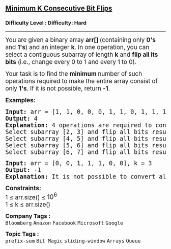 <h2><a href="https://www.geeksforgeeks.org/problems/minimum-number-of-k-consecutive-bit-flips--171650/1?_gl=1*qjguga*_up*MQ..*_gs*MQ..&gclid=Cj0KCQjwyvfDBhDYARIsAItzbZEUVqAjcnvymEvoGVKyy-AzxWQHIm3YSU8o4k6HrQB4mABTk2El1-kaAsSOEALw_wcB&gbraid=0AAAAAC9yBkDG2XR0ViHst6xOZZ5uidrTw">Minimum K Consecutive Bit Flips</a></h2><h3>Difficulty Level : Difficulty: Hard</h3><hr><div class="problems_problem_content__Xm_eO"><p data-start="169" data-end="259"><span style="font-size: 14pt;">You are given a binary array <strong>arr[] </strong>(containing only <strong>0's</strong> and <strong>1's</strong>) and an integer <strong>k</strong>. </span><span style="font-size: 14pt;">In one operation, you can select a contiguous subarray of length&nbsp;<strong>k</strong> and <strong data-start="334" data-end="355">flip all its bits</strong> (i.e., change every 0 to 1 and every 1 to 0).</span></p>
<p data-start="413" data-end="533"><span style="font-size: 14pt;">Your task is to find the <strong>minimum </strong>number of such operations required to make the entire array consist of only <strong>1's</strong>. </span><span style="font-size: 14pt;">If it is not possible, return <strong data-start="565" data-end="571">-1</strong>.</span></p>
<p><span style="font-size: 14pt;"><strong>Examples:</strong></span></p>
<pre><span style="font-size: 14pt;"><strong>Input:</strong> arr = [1, 1, 0, 0, 0, 1, 1, 0, 1, 1, 1], k = 2</span><br><span style="font-size: 14pt;"><strong>Output:</strong> 4 </span><br><span style="font-size: 14pt;"><strong style="font-size: 14pt;">Explanation: </strong><span style="font-size: 14pt;">4 operations are required to convert all 0's to 1's.<br>Select subarray [2, 3] and flip all bits resulting array will be [1, 1, 1, 1, 0, 1, 1, 0, 1, 1, 1]<br></span>Select subarray [4, 5] and flip all bits resulting array will be [1, 1, 1, 1, 1, 0, 1, 0, 1, 1, 1]<br>Select subarray [5, 6] and flip all bits resulting array will be [1, 1, 1, 1, 1, 1, 0, 0, 1, 1, 1]<br>Select subarray [6, 7] and flip all bits resulting array will be [1, 1, 1, 1, 1, 1, 1, 1, 1, 1, 1]</span></pre>
<pre><span style="font-size: 14pt;"><strong>Input:</strong> arr = [0, 0, 1, 1, 1, 0, 0], k = 3</span><br><span style="font-size: 14pt;"><strong>Output:</strong> -1</span><br><span style="font-size: 14pt;"><strong>Explanation:</strong> It is not possible to convert all elements to 1's by performing any number of operations.</span></pre>
<p><span style="font-size: 14pt;"><strong>Constraints:<br></strong></span><span style="font-size: 14pt;">1 ≤ arr.size() ≤ </span><span style="font-size: 20px;">10<sup>6</sup></span><br><span style="font-size: 14pt;">1 ≤ k ≤ arr.size()</span></p></div><p><span style=font-size:18px><strong>Company Tags : </strong><br><code>Bloomberg</code>&nbsp;<code>Amazon</code>&nbsp;<code>Facebook</code>&nbsp;<code>Microsoft</code>&nbsp;<code>Google</code>&nbsp;<br><p><span style=font-size:18px><strong>Topic Tags : </strong><br><code>prefix-sum</code>&nbsp;<code>Bit Magic</code>&nbsp;<code>sliding-window</code>&nbsp;<code>Arrays</code>&nbsp;<code>Queue</code>&nbsp;